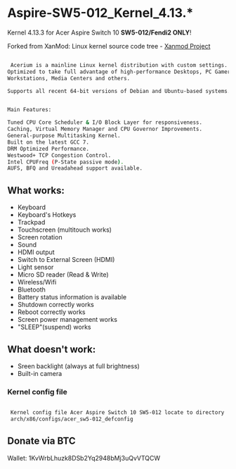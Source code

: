 # Aspire-SW5-012_Kernel_4.13.*
Kernel 4.13.3 for Acer Aspire Switch 10 **SW5-012/Fendi2 ONLY**!

Forked from XanMod: Linux kernel source code tree - [Xanmod Project](https://github.com/xanmod/linux)

```bash

 Acerium is a mainline Linux kernel distribution with custom settings.
Optimized to take full advantage of high-performance Desktops, PC Gamers,
Workstations, Media Centers and others.

Supports all recent 64-bit versions of Debian and Ubuntu-based systems. 


Main Features:

Tuned CPU Core Scheduler & I/O Block Layer for responsiveness.
Caching, Virtual Memory Manager and CPU Governor Improvements.
General-purpose Multitasking Kernel.
Built on the latest GCC 7.
DRM Optimized Performance.
Westwood+ TCP Congestion Control.
Intel CPUFreq (P-State passive mode).
AUFS, BFQ and Ureadahead support available.

```

## What works:
- Keyboard
- Keyboard's Hotkeys
- Trackpad
- Touchscreen (multitouch works)
- Screen rotation
- Sound
- HDMI output
- Switch to External Screen (HDMI)
- Light sensor
- Micro SD reader (Read & Write)
- Wireless/Wifi
- Bluetooth
- Battery status information is available
- Shutdown correctly works
- Reboot correctly works
- Screen power management works
- "SLEEP"(suspend) works

## What doesn't work:
- Sreen backlight (always at full brightness)
- Built-in camera


### Kernel config file
```bash

 Kernel config file Acer Aspire Switch 10 SW5-012 locate to directory
 arch/x86/configs/acer_sw5-012_defconfig


```

## Donate via BTC

Wallet: 1KvWrbLhuzk8DSb2Yq2948bMj3uQvVTQCW

